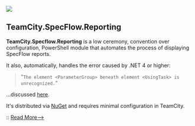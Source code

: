 ![](https://raw.github.com/wiki/jole78/TeamCity.SpecFlow.Reporting/images/logo.png)

## TeamCity.SpecFlow.Reporting

**TeamCity.Specflow.Reporting** is a low ceremony, convention over configuration, PowerShell module that automates the process of displaying SpecFlow reports.

It also, automatically, handles the error caused by .NET 4 or higher:

> "`The element <ParameterGroup> beneath element <UsingTask> is unrecognized.`"

...discussed [here](https://github.com/techtalk/SpecFlow/issues/232).

It's distributed via [NuGet](https://nuget.org/packages/TeamCity.SpecFlow.Reporting) and requires minimal configuration in TeamCity.

:: [Read More-->](https://github.com/jole78/TeamCity.SpecFlow.Reporting/wiki)

